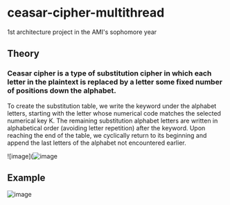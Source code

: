 # ceasar-cipher-multithread
1st architecture project in the AMI's sophomore year
## Theory
### Ceasar cipher is a type of substitution cipher in which each letter in the plaintext is replaced by a letter some fixed number of positions down the alphabet.
To create the substitution table, we write the keyword under the alphabet letters, starting with the letter whose numerical code matches the selected numerical key K. The remaining substitution alphabet letters are written in alphabetical order (avoiding letter repetition) after the keyword. Upon reaching the end of the table, we cyclically return to its beginning and append the last letters of the alphabet not encountered earlier.

![image](![image](https://github.com/d010r3s/ceasar-cipher-multithread/assets/104917935/a9fbd3bc-456b-4e9c-b818-9ed27c4c28ee)

## Example
![image](https://github.com/d010r3s/ceasar-cipher-multithread/assets/104917935/aea749f1-484f-44e4-9d2f-f8ef23d1eec7)
